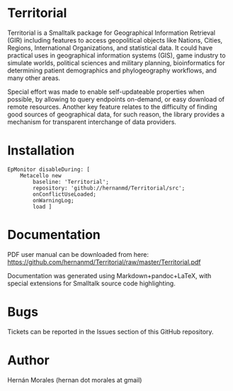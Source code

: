 # Territorial

Territorial is a Smalltalk package for Geographical Information Retrieval (GIR) including features to access geopolitical objects like Nations, Cities, Regions, International Organizations, and statistical data. It could have practical uses in geographical information systems (GIS), game industry to simulate worlds, political sciences and military planning, bioinformatics for determining patient demographics and phylogeography workflows, and many other areas. 

Special effort was made to enable self-updateable properties when possible, by allowing to query endpoints on-demand, or easy download of remote resources. Another key feature relates to the difficulty of finding good sources of geographical data, for such reason, the library provides a mechanism for transparent interchange of data providers.


# Installation

```smalltalk
EpMonitor disableDuring: [ 
	Metacello new
		baseline: 'Territorial';
		repository: 'github://hernanmd/Territorial/src';
		onConflictUseLoaded;
		onWarningLog;
		load ]
```

# Documentation

PDF user manual can be downloaded from here: https://github.com/hernanmd/Territorial/raw/master/Territorial.pdf

Documentation was generated using Markdown+pandoc+LaTeX, with special extensions for Smalltalk source code highlighting.

# Bugs

Tickets can be reported in the Issues section of this GitHub repository.

# Author

Hernán Morales (hernan dot morales at gmail)
